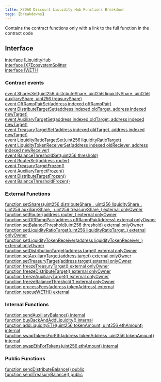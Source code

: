 ```yaml
---
title: X7DAO Discount Liquidity Hub Functions Breakdown
tags: [breakdowns]
---
```


Contains the contract functions only with a link to the full function in the contract code

## Interface

[interface ILiquidityHub](/contracts/contract-source-code/X7DAOLiquidityHub.sol#L212)\
[interface IX7EcosystemSplitter](/contracts/contract-source-code/X7DAOLiquidityHub.sol#L216)\
[interface IWETH](/contracts/contract-source-code/X7DAOLiquidityHub.sol#L220)

### Contract events

[event SharesSet(uint256 distributeShare, uint256 liquidityShare, uint256 auxiliaryShare, uint256 treasuryShare)](/contracts/contract-source-code/X7DAOLiquidityHub.sol#L261)\
[event OffRampPairSet(address indexed offRampPair)](/contracts/contract-source-code/X7DAOLiquidityHub.sol#L262)\
[event DistributeTargetSet(address indexed oldTarget, address indexed newTarget)](/contracts/contract-source-code/X7DAOLiquidityHub.sol#L263)\
[event AuxiliaryTargetSet(address indexed oldTarget, address indexed newTarget)](/contracts/contract-source-code/X7DAOLiquidityHub.sol#L264)\
[event TreasuryTargetSet(address indexed oldTarget, address indexed newTarget)](/contracts/contract-source-code/X7DAOLiquidityHub.sol#L265)\
[event LiquidityRatioTargetSet(uint256 liquidityRatioTarget)](/contracts/contract-source-code/X7DAOLiquidityHub.sol#L266)\
[event LiquidityTokenReceiverSet(address indexed oldReciever, address indexed newReceiver)](/contracts/contract-source-code/X7DAOLiquidityHub.sol#L267)\
[event BalanceThresholdSet(uint256 threshold)](/contracts/contract-source-code/X7DAOLiquidityHub.sol#L268)\
[event RouterSet(address router)](/contracts/contract-source-code/X7DAOLiquidityHub.sol#L269)\
[event TreasuryTargetFrozen()](/contracts/contract-source-code/X7DAOLiquidityHub.sol#L270)\
[event AuxiliaryTargetFrozen()](/contracts/contract-source-code/X7DAOLiquidityHub.sol#L271)\
[event DistributeTargetFrozen()](/contracts/contract-source-code/X7DAOLiquidityHub.sol#L272)\
[event BalanceThresholdFrozen()](/contracts/contract-source-code/X7DAOLiquidityHub.sol#L273)

### External Functions

[function setShares(uint256 distributeShare\_, uint256 liquidityShare\_, uint256 auxiliaryShare\_, uint256 treasuryShare\_) external onlyOwner](/contracts/contract-source-code/X7DAOLiquidityHub.sol#L283)\
[function setRouter(address router\_) external onlyOwner](/contracts/contract-source-code/X7DAOLiquidityHub.sol#L299)\
[function setOffRampPair(address offRampPairAddress) external onlyOwner](/contracts/contract-source-code/X7DAOLiquidityHub.sol#L305)\
[function setBalanceThreshold(uint256 threshold) external onlyOwner](/contracts/contract-source-code/X7DAOLiquidityHub.sol#L311)\
[function setLiquidityRatioTarget(uint256 liquidityRatioTarget\_) external onlyOwner](/contracts/contract-source-code/X7DAOLiquidityHub.sol#L317)\
[function setLiquidityTokenReceiver(address liquidityTokenReceiver\_) external onlyOwner](/contracts/contract-source-code/X7DAOLiquidityHub.sol#L324)\
[function setDistributionTarget(address target) external onlyOwner](/contracts/contract-source-code/X7DAOLiquidityHub.sol#L336)\
[function setAuxiliaryTarget(address target) external onlyOwner](/contracts/contract-source-code/X7DAOLiquidityHub.sol#L348)\
[function setTreasuryTarget(address target) external onlyOwner](/contracts/contract-source-code/X7DAOLiquidityHub.sol#L360)\
[function freezeTreasuryTarget() external onlyOwner](/contracts/contract-source-code/X7DAOLiquidityHub.sol#L372)\
[function freezeDistributeTarget() external onlyOwner](/contracts/contract-source-code/X7DAOLiquidityHub.sol#L378)\
[function freezeAuxiliaryTarget() external onlyOwner ](/contracts/contract-source-code/X7DAOLiquidityHub.sol#L384)\
[function freezeBalanceThreshold() external onlyOwner](/contracts/contract-source-code/X7DAOLiquidityHub.sol#L390)\
[function processFees(address tokenAddress) external](/contracts/contract-source-code/X7DAOLiquidityHub.sol#L396)\
[function rescueWETH() external](/contracts/contract-source-code/X7DAOLiquidityHub.sol#L549)

### Internal Functions

[function sendAuxiliaryBalance() internal](/contracts/contract-source-code/X7DAOLiquidityHub.sol#L465)\
[function buyBackAndAddLiquidity() internal](/contracts/contract-source-code/X7DAOLiquidityHub.sol#L480)\
[function addLiquidityETH(uint256 tokenAmount, uint256 ethAmount) internal](/contracts/contract-source-code/X7DAOLiquidityHub.sol#L510)\
[function swapTokensForEth(address tokenAddress, uint256 tokenAmount) internal](/contracts/contract-source-code/X7DAOLiquidityHub.sol#L522)\
[function swapEthForTokens(uint256 ethAmount) internal](/contracts/contract-source-code/X7DAOLiquidityHub.sol#L537)

### Public Functions

[function sendDistributeBalance() public](/contracts/contract-source-code/X7DAOLiquidityHub.sol#L433)\
[function sendTreasuryBalance() public](/contracts/contract-source-code/X7DAOLiquidityHub.sol#L450)
